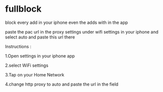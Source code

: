 # fullblock
block every add in your iphone even the adds with in the app

paste the pac url in the proxy settings under wifi settings in your iphone and select auto and paste this url there

Instructions :

1.Open settings in your iphone app

2.select WiFi settings 

3.Tap on your Home Network

4.change http proxy to auto and paste the url in the field 

